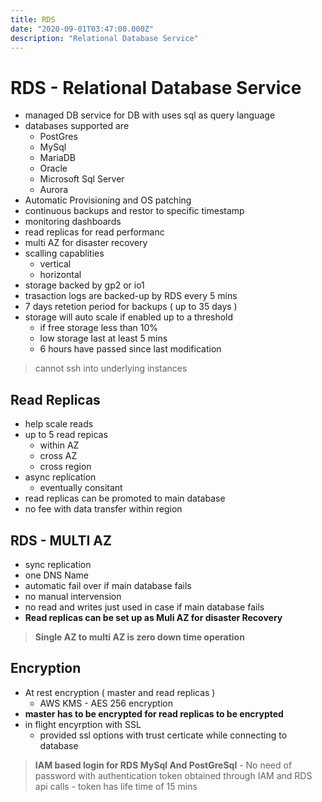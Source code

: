 ```yaml
---
title: RDS
date: "2020-09-01T03:47:00.000Z"
description: "Relational Database Service"
---
```


# RDS - Relational Database Service
- managed DB service for DB with uses sql as query language
- databases supported are
    - PostGres
    - MySql
    - MariaDB
    - Oracle
    - Microsoft Sql Server
    - Aurora
- Automatic Provisioning and OS patching
- continuous backups and restor to specific timestamp
- monitoring dashboards
- read replicas for read performanc
- multi AZ for disaster recovery
- scalling capablities
    - vertical
    - horizontal
- storage backed by gp2 or io1
- trasaction logs are backed-up by RDS every 5 mins
- 7 days retetion period for backups ( up to 35 days )
- storage will auto scale if enabled up to a threshold
    - if free storage less than 10%
    - low storage last at least 5 mins
    - 6 hours have passed since last modification

> cannot ssh into underlying instances

## Read Replicas

- help scale reads
- up to 5 read repicas
    - within AZ
    - cross AZ
    - cross region
- async replication
    - eventually consitant
- read replicas can be promoted to main database
- no fee with data transfer within region

## RDS - MULTI AZ
- sync replication
- one DNS Name
- automatic fail over if main database fails
- no manual intervension
- no read and writes just used in case if main database fails
- **Read replicas can be  set up as Muli AZ for disaster Recovery**

> **Single AZ to multi AZ is zero down time operation**

## Encryption
- At rest encryption ( master and read replicas )
    - AWS KMS - AES 256 encryption
- **master has to be encrypted for read replicas to be encrypted**
- in flight encyrption with SSL
    - provided ssl options with trust certicate while connecting to database

> **IAM based login for RDS MySql And PostGreSql**
    - No need of password with authentication token obtained through IAM and RDS api calls
    - token has life time of 15 mins
    

